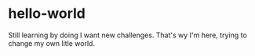 # hello-world
Still learning by doing
I want new challenges.
That's wy I'm here, trying to change my own litle world.
